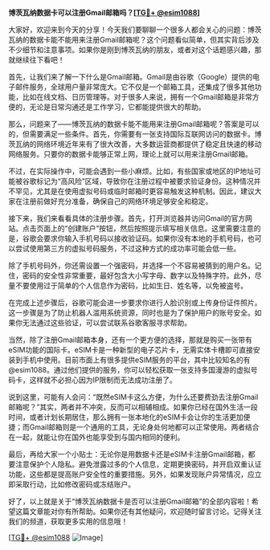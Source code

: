 **博茨瓦纳数据卡可以注册Gmail邮箱吗？[[TG💪+ @esim1088](https://t.me/s/esim1088)]**

大家好，欢迎来到今天的分享！今天我们要聊聊一个很多人都会关心的问题：博茨瓦纳的数据卡能不能用来注册Gmail邮箱呢？这个问题看似简单，但其实背后涉及不少细节和注意事项。如果你是刚到博茨瓦纳的朋友，或者对这个话题感兴趣，那就继续往下看吧！

首先，让我们来了解一下什么是Gmail邮箱。Gmail是由谷歌（Google）提供的电子邮件服务，全球用户量非常庞大。它不仅是一个邮箱工具，还集成了很多其他功能，比如在线文档、日历管理等。对于很多人来说，拥有一个Gmail邮箱是非常方便的，无论是日常沟通还是工作学习，它都能提供很大的帮助。

那么，问题来了——博茨瓦纳的数据卡能不能用来注册Gmail邮箱呢？答案是可以的，但需要满足一些条件。首先，你需要有一张支持国际互联网访问的数据卡。博茨瓦纳的网络环境近年来有了很大改善，大多数运营商都提供了稳定且快速的移动网络服务。只要你的数据卡能够正常上网，理论上就可以用来注册Gmail邮箱。

不过，在实际操作中，可能会遇到一些小麻烦。比如，有些国家或地区的IP地址可能被谷歌标记为“高风险”区域，导致你在注册过程中被要求验证身份。这种情况并不罕见，尤其是在使用虚拟号码或临时邮箱时更容易触发这种机制。因此，建议大家在注册前做好充分准备，确保自己的网络环境足够安全和稳定。

接下来，我们来看看具体的注册步骤。首先，打开浏览器并访问Gmail的官方网站。点击页面上的“创建账户”按钮，然后按照提示填写相关信息。这里需要注意的是，谷歌会要求你输入手机号码以接收验证码。如果你没有本地的手机号码，也可以尝试使用第三方的虚拟号码服务，不过这种方式的成功率可能会低一些。

除了手机号码外，你还需设置一个强密码，并选择一个不容易被猜到的用户名。记住，密码的安全性非常重要，最好包含大小写字母、数字以及特殊字符。此外，尽量不要使用过于简单的个人信息作为密码，比如生日、姓名等，以免被盗号。

在完成上述步骤后，谷歌可能会进一步要求你进行人脸识别或上传身份证件照片。这一步骤是为了防止机器人滥用系统资源，同时也是为了保护用户的账号安全。如果你无法通过这些验证，可以尝试联系谷歌客服寻求帮助。

当然，除了注册Gmail邮箱本身，还有一个更方便的选择，那就是购买一张带有eSIM功能的国际卡。eSIM卡是一种新型的电子芯片卡，无需实体卡槽即可直接安装到手机中使用。目前市面上有很多提供eSIM服务的平台，其中比较知名的有@esim1088。通过他们提供的服务，你可以轻松获取一张支持多国漫游的虚拟号码卡，这样就不必担心因为IP限制而无法成功注册了。

说到这里，可能有人会问：“既然eSIM卡这么方便，为什么还要费劲去注册Gmail邮箱呢？”其实，两者并不冲突，反而可以相辅相成。如果你已经在国外生活一段时间，或者计划长期居住，那么拥有一张本地化的eSIM卡会让你的生活更加便捷；而Gmail邮箱则是一个通用的工具，无论身处何地都可以正常使用。两者结合在一起，就能让你在国外也能享受到与国内相同的便利。

最后，再给大家一个小贴士：无论你是用数据卡还是eSIM卡注册Gmail邮箱，都要注意保护个人隐私。避免泄露过多的个人信息，定期更换密码，并开启双重认证功能，这些都是提高账户安全性的重要措施。另外，如果发现账户异常情况，应立即采取行动，比如修改密码或冻结账户。

好了，以上就是关于“博茨瓦纳数据卡是否可以注册Gmail邮箱”的全部内容啦！希望这篇文章能对你有所帮助。如果你还有其他疑问，欢迎随时留言讨论。记得关注我们的频道，获取更多实用的信息哦！

[[TG💪+ @esim1088](https://t.me/s/esim1088) ![Image](https://i.postimg.cc/4NQfJmqS/Snipaste-2025-05-13-00-14-12.png)]